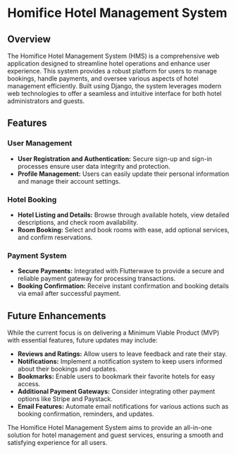 # Homifice Hotel Management System

## Overview

The Homifice Hotel Management System (HMS) is a comprehensive web application designed to streamline hotel operations and enhance user experience. This system provides a robust platform for users to manage bookings, handle payments, and oversee various aspects of hotel management efficiently. Built using Django, the system leverages modern web technologies to offer a seamless and intuitive interface for both hotel administrators and guests.

## Features

### User Management
- **User Registration and Authentication:** Secure sign-up and sign-in processes ensure user data integrity and protection.
- **Profile Management:** Users can easily update their personal information and manage their account settings.

### Hotel Booking
- **Hotel Listing and Details:** Browse through available hotels, view detailed descriptions, and check room availability.
- **Room Booking:** Select and book rooms with ease, add optional services, and confirm reservations.

### Payment System
- **Secure Payments:** Integrated with Flutterwave to provide a secure and reliable payment gateway for processing transactions.
- **Booking Confirmation:** Receive instant confirmation and booking details via email after successful payment.

## Future Enhancements
While the current focus is on delivering a Minimum Viable Product (MVP) with essential features, future updates may include:
- **Reviews and Ratings:** Allow users to leave feedback and rate their stay.
- **Notifications:** Implement a notification system to keep users informed about their bookings and updates.
- **Bookmarks:** Enable users to bookmark their favorite hotels for easy access.
- **Additional Payment Gateways:** Consider integrating other payment options like Stripe and Paystack.
- **Email Features:** Automate email notifications for various actions such as booking confirmation, reminders, and updates.

The Homifice Hotel Management System aims to provide an all-in-one solution for hotel management and guest services, ensuring a smooth and satisfying experience for all users.
